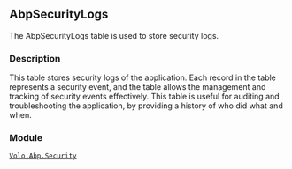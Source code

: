 ## AbpSecurityLogs

The AbpSecurityLogs table is used to store security logs.

### Description

This table stores security logs of the application. Each record in the table represents a security event, and the table allows the management and tracking of security events effectively. This table is useful for auditing and troubleshooting the application, by providing a history of who did what and when.

### Module

[`Volo.Abp.Security`](../../Identity.md)

